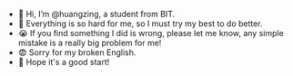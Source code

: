 - 👋 Hi, I’m @huangzing, a student from BIT.
- 🌱 Everything is so hard for me, so I must try my best to do better.
- 😭 If you find something I did is wrong, please let me know, any simple mistake is a really big problem for me!
- 😨 Sorry for my broken English.
- 🤣 Hope it's a good start!



<!---
huangzing/huangzing is a ✨ special ✨ repository because its `README.md` (this file) appears on your GitHub profile.
You can click the Preview link to take a look at your changes.
--->
